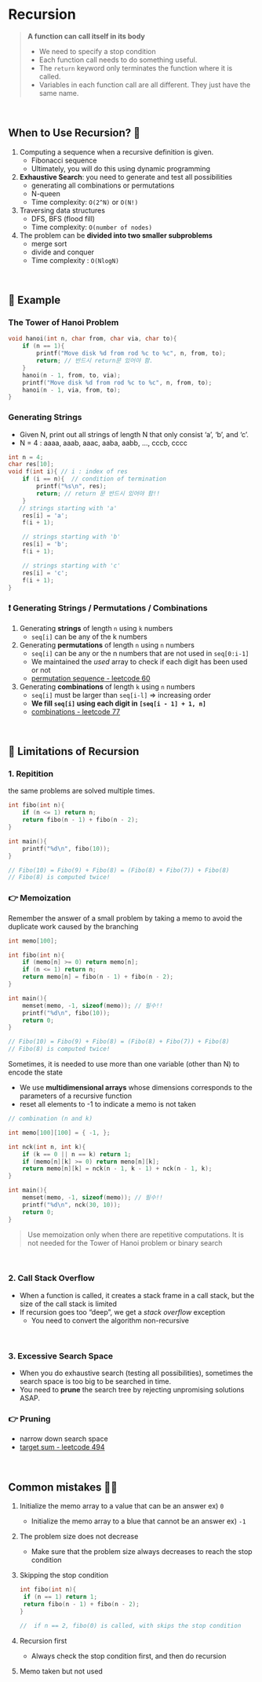 # Recursion

> **A function can call itself in its body**
>
> - We need to specify a stop condition
> - Each function call needs to do something useful.
> - The `return` keyword only terminates the function where it is called.
> - Variables in each function call are all different. They just have the same name.

<br/>

## When to Use Recursion? 🤔

1. Computing a sequence when a recursive definition is given.
   - Fibonacci sequence
   - Ultimately, you will do this using dynamic programming
2. **Exhaustive Search**: you need to generate and test all possibilities
   - generating all combinations or permutations
   - N-queen
   - Time complexity: `O(2^N)` or `O(N!)`
3. Traversing data structures
   - DFS, BFS (flood fill)
   - Time complexity: `O(number of nodes)`
4. The problem can be **divided into two smaller subproblems**
   - merge sort
   - divide and conquer
   - Time complexity : `O(NlogN)`

<br/>

## 📝 Example

### The Tower of Hanoi Problem

```cpp
void hanoi(int n, char from, char via, char to){
	if (n == 1){
		printf("Move disk %d from rod %c to %c", n, from, to);
		return; // 반드시 return문 있어야 함.
	}
	hanoi(n - 1, from, to, via);
	printf("Move disk %d from rod %c to %c", n, from, to);
	hanoi(n - 1, via, from, to);
}
```

### Generating Strings

- Given N, print out all strings of length N that only consist ‘a’, ‘b’, and ‘c’.
- N = 4 : aaaa, aaab, aaac, aaba, aabb, ..., cccb, cccc

```cpp
int n = 4;
char res[10];
void f(int i){ // i : index of res
	if (i == n){  // condition of termination
		printf("%s\n", res);
		return; // return 문 반드시 있어야 함!!
	}
   // strings starting with 'a'
	res[i] = 'a';
	f(i + 1);

	// strings starting with 'b'
	res[i] = 'b';
	f(i + 1);

	// strings starting with 'c'
	res[i] = 'c';
	f(i + 1);
}
```

### ❗ Generating Strings / Permutations / Combinations

1. Generating **strings** of length `n` using `k` numbers
   - `seq[i]` can be any of the k numbers
2. Generating **permutations** of length `n` using `n` numbers
   - `seq[i]` can be any or the n numbers that are not used in `seq[0:i-1]`
   - We maintained the _used_ array to check if each digit has been used or not
   - [permutation sequence - leetcode 60](https://github.com/eunnbi/algorithm/blob/main/recursion/leetcode/60.cpp)
3. Generating **combinations** of length `k` using `n` numbers
   - `seq[i]` must be larger than `seq[i-l]` ⇒ increasing order
   - **We fill `seq[i]` using each digit in `[seq[i - 1] + 1, n]`**
   - [combinations - leetcode 77](https://github.com/eunnbi/algorithm/blob/main/recursion/leetcode/77.cpp)

<br/>

## 🚀 Limitations of Recursion

### 1. Repitition

the same problems are solved multiple times.

```c
int fibo(int n){
	if (n <= 1) return n;
	return fibo(n - 1) + fibo(n - 2);
}

int main(){
	printf("%d\n", fibo(10));
}

// Fibo(10) = Fibo(9) + Fibo(8) = (Fibo(8) + Fibo(7)) + Fibo(8)
// Fibo(8) is computed twice!
```

### 👉 Memoization

Remember the answer of a small problem by taking a memo to avoid the duplicate work caused by the branching

```c
int memo[100];

int fibo(int n){
	if (memo[n] >= 0) return memo[n];
	if (n <= 1) return n;
	return memo[n] = fibo(n - 1) + fibo(n - 2);
}

int main(){
	memset(memo, -1, sizeof(memo)); // 필수!!
	printf("%d\n", fibo(10));
	return 0;
}

// Fibo(10) = Fibo(9) + Fibo(8) = (Fibo(8) + Fibo(7)) + Fibo(8)
// Fibo(8) is computed twice!
```

Sometimes, it is needed to use more than one variable (other than N) to encode the state

- We use **multidimensional arrays** whose dimensions corresponds to the parameters of a recursive function
- reset all elements to -1 to indicate a memo is not taken

```c
// combination (n and k)

int memo[100][100] = { -1, };

int nck(int n, int k){
	if (k == 0 || n == k) return 1;
	if (memo[n][k] >= 0) return meno[n][k];
	return memo[n][k] = nck(n - 1, k - 1) + nck(n - 1, k);
}

int main(){
	memset(memo, -1, sizeof(memo)); // 필수!!
	printf("%d\n", nck(30, 10));
	return 0;
}
```

> Use memoization only when there are repetitive computations. It is not needed for the Tower of Hanoi problem or binary search

<br/>

### 2. Call Stack Overflow

- When a function is called, it creates a stack frame in a call stack, but the size of the call stack is limited
- If recursion goes too “deep”, we get a _stack overflow_ exception
  - You need to convert the algorithm non-recursive

<br/>

### 3. Excessive Search Space

- When you do exhaustive search (testing all possibilities), sometimes the search space is too big to be searched in time.
- You need to **prune** the search tree by rejecting unpromising solutions ASAP.

### 👉 Pruning

- narrow down search space
- [target sum - leetcode 494](https://github.com/eunnbi/algorithm/blob/main/recursion/leetcode/494.cpp)

<br/>

## Common mistakes 🤦‍♀️

1. Initialize the memo array to a value that can be an answer ex) `0`

   - Initialize the memo array to a blue that cannot be an answer ex) `-1`

2. The problem size does not decrease
   - Make sure that the problem size always decreases to reach the stop condition
3. Skipping the stop condition

   ```c
   int fibo(int n){
   	if (n == 1) return 1;
   	return fibo(n - 1) + fibo(n - 2);
   }

   //  if n == 2, fibo(0) is called, with skips the stop condition
   ```

4. Recursion first
   - Always check the stop condition first, and then do recursion
5. Memo taken but not used

